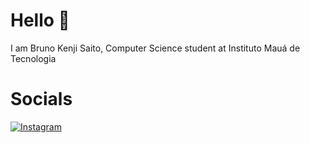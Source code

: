 # Hello 👋
I am Bruno Kenji Saito, Computer Science student at Instituto Mauá de Tecnologia

# Socials
[![Instagram](https://img.shields.io/badge/Instagram-E4405F?style=for-the-badge&logo=instagram&logoColor=white)](https://www.instagram.com/kenji.bruno/)

